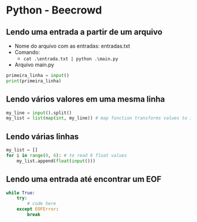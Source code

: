 # Python - Beecrowd

## Lendo uma entrada a partir de um arquivo

- Nome do arquivo com as entradas: entradas.txt
- Comando: 
    - ```cat .\entrada.txt | python .\main.py```
- Arquivo main.py    

~~~python
primeira_linha = input()
print(primeira_linha)
~~~

## Lendo vários valores em uma mesma linha

~~~python
my_line = input().split()
my_list = list(map(int, my_line)) # map function transforms values to integers 
~~~

## Lendo várias linhas

~~~python
my_list = []
for i in range(0, 6): # to read 6 float values
    my_list.append(float(input()))
~~~

## Lendo uma entrada até encontrar um EOF

~~~python
while True:
    try:
        # code here
    except EOFError:
        break
~~~
